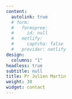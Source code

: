 ```yaml
---
content:
  autolink: true
  # form:
  #   formspree:
  #     id: null
  #   netlify:
  #     captcha: false
  #   provider: netlify
design:
  columns: "1"
headless: true
subtitle: null
title: Pr Julien Martin
weight: 30
widget: contact
---
```


<!-- Lorem ipsum dolor sit amet, consectetur adipiscing elit. Integer tempus augue non tempor egestas. Proin nisl nunc, dignissim in accumsan dapibus, auctor ullamcorper neque. Quisque at elit felis. Vestibulum ante ipsum primis in faucibus orci luctus et ultrices posuere cubilia curae; Aenean eget elementum odio. Cras interdum eget risus sit amet aliquet. In volutpat, nisl ut fringilla dignissim, arcu nisl suscipit ante, at accumsan sapien nisl eu eros. -->
